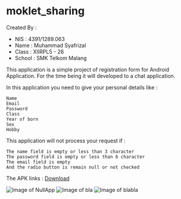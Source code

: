 # moklet_sharing

Created By :
* NIS    : 4391/1289.063
* Name   : Muhammad Syafrizal
* Class  : XIIRPL5 - 26
* School : SMK Telkom Malang

This application is a simple project of registration form for Android Application. For the time being it will developed to a chat application.

In this application you need to give your personal details like :

    Name
    Email
    Password
    Class
    Year of born
    Sex
    Hobby

This application will not process your request if :

    The name field is empty or less than 3 character
    The password field is empty or less than 6 character
    The email field is empty
    And the radio button is remain null or not checked


The APK links : 
[Download](https://drive.google.com/file/d/0B3888bALaqwWdHhrc21QLUtWTlk/view?usp=sharing)

![Image of NullApp](https://github.com/ikaru19/moklet_sharing/blob/master/Screenshot_2016-10-13-14-13-09.png)
![Image of bla](https://github.com/ikaru19/moklet_sharing/blob/master/Screenshot_2016-10-13-14-13-43.png)
![Image of blabla](https://github.com/ikaru19/moklet_sharing/blob/master/Screenshot_2016-10-13-14-13-48.png)


